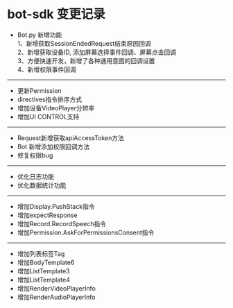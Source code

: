 # bot-sdk 变更记录
* Bot.py 新增功能  
1、新增获取SessionEndedRequest结束原因回调   
2、新增获取设备ID, 添加屏幕选择事件回调、屏幕点击回调   
3、方便快速开发，新增了各种通用意图的回调设置      
4、新增权限事件回调

***
* 更新Permission
* directives指令排序方式
* 增加设备VideoPlayer分辨率
* 增加UI CONTROL支持

***
* Request新增获取apiAccessToken方法
* Bot 新增添加权限回调方法
* 修复权限bug

***
* 优化日志功能
* 优化数据统计功能

***
* 增加Display.PushStack指令
* 增加expectResponse
* 增加Record.RecordSpeech指令
* 增加Permission.AskForPermissionsConsent指令

*** 
* 增加列表标签Tag
* 增加BodyTemplate6
* 增加ListTemplate3
* 增加ListTemplate4
* 增加RenderVideoPlayerInfo
* 增加RenderAudioPlayerInfo